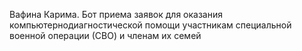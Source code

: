 Вафина Карима. Бот  приема заявок  для оказания компьютернодиагностической помощи участникам специальной военной операции (СВО) и членам их семей
